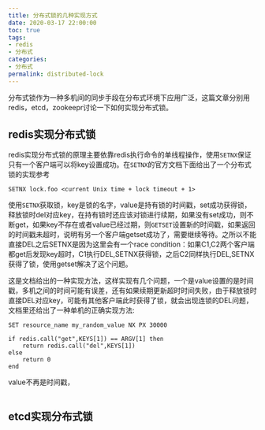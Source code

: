 ```yaml
---
title: 分布式锁的几种实现方式
date: 2020-03-17 22:00:00
toc: true
tags: 
- redis
- 分布式
categories: 
- 分布式
permalink: distributed-lock
---
```


分布式锁作为一种多机间的同步手段在分布式环境下应用广泛，这篇文章分别用redis，etcd，zookeepr讨论一下如何实现分布式锁。

<!-- more -->

## redis实现分布式锁

redis实现分布式锁的原理主要依靠redis执行命令的单线程操作，使用`SETNX`保证只有一个客户端可以将key设置成功。在`SETNX`的官方文档下面给出了一个分布式锁的实现参考
```
SETNX lock.foo <current Unix time + lock timeout + 1>
```
使用`SETNX`获取锁，key是锁的名字，value是持有锁的时间戳，set成功获得锁，释放锁时del对应key，在持有锁时还应该对锁进行续期，如果没有set成功，则不断get，如果key不存在或者value已经过期，则`GETSET`设置新的时间戳，如果返回的时间戳未超时，说明有另一个客户端getset成功了，需要继续等待。之所以不能直接DEL之后SETNX是因为这里会有一个race condition：如果C1,C2两个客户端都get后发现key超时，C1执行DEL,SETNX获得锁，之后C2同样执行DEL,SETNX获得了锁，使用getset解决了这个问题。

这是文档给出的一种实现方法，这样实现有几个问题，一个是value设置的是时间戳，多机之间的时间可能有误差，还有如果续期更新超时时间失败，由于释放锁时直接DEL对应key，可能有其他客户端此时获得了锁，就会出现连锁的DEL问题，文档里还给出了一种单机的正确实现方法:

```
SET resource_name my_random_value NX PX 30000

if redis.call("get",KEYS[1]) == ARGV[1] then
    return redis.call("del",KEYS[1])
else
    return 0
end
```

value不再是时间戳，

```go


```

## etcd实现分布式锁

